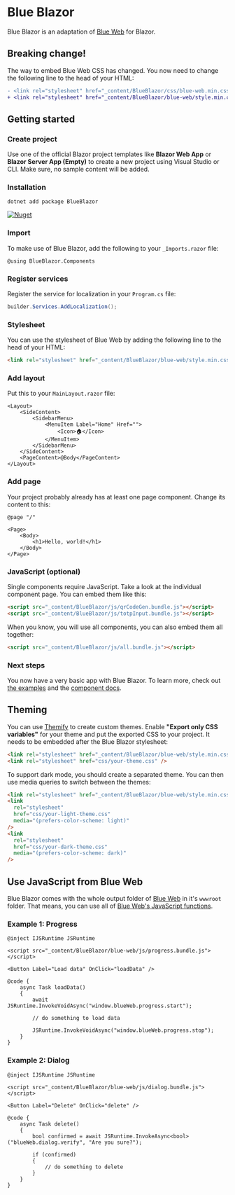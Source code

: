 # Blue Blazor

Blue Blazor is an adaptation of [Blue Web](https://bruegmann.github.io/blue-web) for Blazor.

## Breaking change!

The way to embed Blue Web CSS has changed. You now need to change the following line to the head of your HTML:

```diff
- <link rel="stylesheet" href="_content/BlueBlazor/css/blue-web.min.css" />
+ <link rel="stylesheet" href="_content/BlueBlazor/blue-web/style.min.css" />
```

## Getting started

### Create project

Use one of the official Blazor project templates like **Blazor Web App** or **Blazor Server App (Empty)** to create a new project using Visual Studio or CLI. Make sure, no sample content will be added.

### Installation

```
dotnet add package BlueBlazor
```

[![Nuget](https://img.shields.io/nuget/v/BlueBlazor)](https://www.nuget.org/packages/BlueBlazor/)

### Import

To make use of Blue Blazor, add the following to your `_Imports.razor` file:

```razor
@using BlueBlazor.Components
```

### Register services

Register the service for localization in your `Program.cs` file:

```csharp
builder.Services.AddLocalization();
```

### Stylesheet

You can use the stylesheet of Blue Web by adding the following line to the head of your HTML:

```html
<link rel="stylesheet" href="_content/BlueBlazor/blue-web/style.min.css" />
```

### Add layout

Put this to your `MainLayout.razor` file:

```razor
<Layout>
    <SideContent>
        <SidebarMenu>
            <MenuItem Label="Home" Href="">
                <Icon>🏠</Icon>
            </MenuItem>
        </SidebarMenu>
    </SideContent>
    <PageContent>@Body</PageContent>
</Layout>
```

### Add page

Your project probably already has at least one page component. Change its content to this:

```razor
@page "/"

<Page>
    <Body>
        <h1>Hello, world!</h1>
    </Body>
</Page>

```

### JavaScript (optional)

Single components require JavaScript. Take a look at the individual component page. You can embed them like this:

```html
<script src="_content/BlueBlazor/js/qrCodeGen.bundle.js"></script>
<script src="_content/BlueBlazor/js/totpInput.bundle.js"></script>
```

When you know, you will use all components, you can also embed them all together:

```html
<script src="_content/BlueBlazor/js/all.bundle.js"></script>
```

### Next steps

You now have a very basic app with Blue Blazor. To learn more, check out [the examples](https://github.com/bruegmann/blue-blazor/tree/master/examples) and the [component docs](https://bruegmann.github.io/blue-blazor/).

## Theming

You can use [Themify](https://github.com/bruegmann/themify) to create custom themes. Enable **"Export only CSS variables"** for your theme and put the exported CSS to your project.
It needs to be embedded after the Blue Blazor stylesheet:

```html
<link rel="stylesheet" href="_content/BlueBlazor/blue-web/style.min.css" />
<link rel="stylesheet" href="css/your-theme.css" />
```

To support dark mode, you should create a separated theme. You can then use media queries to switch between the themes:

```html
<link rel="stylesheet" href="_content/BlueBlazor/blue-web/style.min.css" />
<link
  rel="stylesheet"
  href="css/your-light-theme.css"
  media="(prefers-color-scheme: light)"
/>
<link
  rel="stylesheet"
  href="css/your-dark-theme.css"
  media="(prefers-color-scheme: dark)"
/>
```

## Use JavaScript from Blue Web

Blue Blazor comes with the whole output folder of [Blue Web](https://bruegmann.github.io/blue-web) in it's `wwwroot` folder.
That means, you can use all of [Blue Web's JavaScript functions](https://bruegmann.github.io/blue-web/v1/js).

### Example 1: Progress

```razor
@inject IJSRuntime JSRuntime

<script src="_content/BlueBlazor/blue-web/js/progress.bundle.js"></script>

<Button Label="Load data" OnClick="loadData" />

@code {
    async Task loadData()
    {
        await JSRuntime.InvokeVoidAsync("window.blueWeb.progress.start");

        // do something to load data

        JSRuntime.InvokeVoidAsync("window.blueWeb.progress.stop");
    }
}
```

### Example 2: Dialog

```razor
@inject IJSRuntime JSRuntime

<script src="_content/BlueBlazor/blue-web/js/dialog.bundle.js"></script>

<Button Label="Delete" OnClick="delete" />

@code {
    async Task delete()
    {
        bool confirmed = await JSRuntime.InvokeAsync<bool>("blueWeb.dialog.verify", "Are you sure?");

        if (confirmed)
        {
            // do something to delete
        }
    }
}
```
